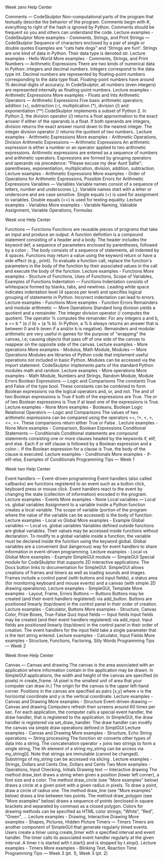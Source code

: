 Week zero Help Center

Comments — CodeSkulptor
Non-computational parts of the program that textually describe the behavior of the program.
Comments begin with #, everything to right of the hash is ignored by Python.
Comments should be frequent so you and others can understand the code.
Lecture examples - CodeSkulptor
More examples - Comments, Strings, and Print
Strings — CodeSkulptor
Sequence of characters enclosed by a pair of single or double quotes
Examples are "cats hate dogs" and 'Strings are fun!'.
Strings are one kind of data in Python. Their data type is denoted str.
Lecture examples - Hello World
More examples - Comments, Strings, and Print 
Numbers — Arithmetic Expressions
There are two kinds of numerical data in Python: integers and decimal numbers.
Integers correspond to the data type int. Decimal numbers are represented by floating-point numbers corresponding to the data type float.
Floating-point numbers have around 15 decimal digits of accuracy.
In CodeSkulptor, all numbers (even integers) are represented internally as floating-point numbers.
Lecture examples - Arithmetic Expressions 
More examples - Floats and Ints
Arithmetic Operators — Arithmetic Expressions
Five basic arithmetic operators; addition (+), subtraction (-), multiplication (*), division (/) and exponentiation (**)
CodeSkulptor implements a subset of Python 2. In Python 2, the division operator (/) returns a float approximation to the exact answer if either of the operands is a  float.  If both operands are integers, division returns the exact answer round down to the nearest integer.
The integer division operator // returns the quotient of two numbers..
Lecture examples - Arithmetic Expressions
More examples - Arithmetic Operations, Division
Arithmetic Expressions — Arithmetic Expressions
An arithmetic expression is either a number or an operator applied to two arithmetic expressions.
Arithmetic expressions are entered as a sequence of numbers and arithmetic operators.
Expressions are formed by grouping operators and operands via precedence: "Please excuse my dear Aunt Sallie"; parentheses, exponentiation, multiplication, division, addition, subtraction.
Lecture examples - Arithmetic Expressions
More examples - Order of Operations for Arithmetic Expressions, Possible Errors for Arithmetic Expressions
Variables — Variables
Variable names consist of a sequence of letters, number and underscores (_).
Variable names start with a letter or underscore and are case sensitive.
Single equals (=) is used for assignment to variables. Double equals (==) is used for testing equality.
Lecture examples - Variables
More examples - Variable Naming, Vabiable Assignment, Variable Operations, Formulas



Week one Help Center

Functions — Functions
Functions are reusable pieces of programs that take an input and produce an output.
A function definition is a compound statement consisting of a header and a body.
The header includes the keyword def, a sequence of parameters enclosed by parentheses, followed by a colon :.
The body consists of a sequence of statements, all indented by 4 spaces.
Functions may return a value using the keyword return or have a side effect (e.g., print).
To evaluate a function call, replace the function's parameters in the body of the function by their associated values in the call and execute the body of the function.
Lecture examples - Functions
More examples - Stucture of Functions, Uses of Functions, Scope of Variables, Examples of Functions
Indentation — Functions
Indentation consists of whitespace formed by blanks, tabs, and newlines.
Leading white space indicates indentation level (4 spaces per level) and specifies logical grouping of statements in Python.
Incorrect indentation can lead to errors.
Lecture examples - Functions
More examples - Function Errors
Remainders and modular arithmetic — More Operations
Standard long division yields a quotient and a remainder. The integer division operator // computes the quotient. The operator % computes the remainder.
For any integers a and b, a == b * (a // b) + (a % b).
In Python, a % b always returns an answer that is between 0 and b (even if a and/or b is negative).
Remainders and modular arithmetic are very useful in games for the purpose of "wrapping" the canvas, i.e; causing objects that pass off of one side of the canvas to reappear on the opposite side of the canvas.
Lecture examples - More operations
More examples - Modulus, Math Module,
Modules — More Operations
Modules are libraries of Python code that implement useful operations not included in basic Python.
Modules can be accessed via the import statement.
CodeSkulptor implements parts of the standard Python modules math and random.
Lecture examples - More operations
More examples - Math Module, Numbers and Strings, Random Module, Module Errors
Boolean Expressions — Logic and Comparisons
The constants True and False of the type bool.
These constants can be combined to form Boolean expressions via the logical operators and, or, and not.
The and of two Boolean expressions is True if both of the expressions are True.
The or of two Boolean expressions is True if at least one of the expressions is True.
Lecture examples - None
More examples - Booleans, Boolean Logic
Relational Operators — Logic and Comparisons
The values of two arithmetic expressions can be compared using the operators ==, !=, <, >, <=, >=.
These comparisons return either True or False .
Lecture examples - None
More examples - Comparison, Boolean Expressions
Conditional Statements — Conditionals
Conditional statements are compound statements consisting one or more clauses headed by the keywords if, elif, and else.
Each if or elif clause is followed by a Boolean expression and a colon :.
If the Boolean expression for a clause is True, the body of the clause is executed.
Lecture examples - Conditionals
More examples - if-elif-else, Examples of Conditionals
Programming Tips — Week 1


Week two Help Center

Event handlers — Event-driven programming
Event handlers (also called callbacks) are functions registered to an event such as a button click, keyboard press or mouse click.
Event handlers react to the event by changing the state (collection of information) encoded in the program.
Lecture examples - Events
More examples - None
Local variables — Local vs. global variables
Assignment to a variable inside a Python function creates a local variable.
The scope of variable (portion of the program where the value of the variable can be accessed) is the body of function.
Lecture examples - Local vs Global
More examples - Example
Global variables — Local vs. global variables
Variables defined outside functions are global variables. Their values may be accessed inside functions without declaration.
To modify to a global variable inside a function, the variable must be declared inside the function using the keyword global.
Global variables are a convenient (but dangerous) way for event handlers to share information in event-driven programming.
Lecture examples - Local vs Global
More examples - Example
SimpleGUI module — SimpleGUI
Special module for CodeSkulptor that supports 2D interactive applications. The Docs button links to documentation for SimpleGUI.
SimpleGUI allows creations of frames and timers as well as loading sounds and images.
Frames include a control panel (with buttons and input fields), a status area (for monitoring keyboard and mouse events) and a canvas (with simple 2D drawing operations).
Lecture examples - SimpleGUI, Template
More examples - Layout, Frame, Errors
Buttons — Buttons
Buttons may be created (and their event handlers registered) via add_button.
Buttons are positioned linearly (top/down) in the control panel in their order of creation.
Lecture examples - Calculator, Buttons
More examples - Structure, Canvas Color, Prize Boxes, True-False Quiz
Input fields — Input fields
Input fields may be created (and their event handlers registered) via add_input.
Input fields are positioned linearly (top/down) in the control panel in their order of creation.
The event handlers for the input field take a single parameter that is the text string entered.
Lecture examples - Calculator, Input Fields
More examples - Structure, Functions, Factoring, Silly Words
Programming Tips — Week 2


Week three Help Center

Canvas — Canvas and drawing
The canvas is the area associated with an application where information contain in the application may be drawn.
In SimpleGUI applications, the width and height of the canvas are specified (in pixels) in create_frame. (A pixel is the smallest unit of area that your computer can draw in.)
The origin for the canvas is the upper left-hand corner.
Positions in the canvas are specified as pairs [x,y] where x is the horizontal coordinate and y is the vertical coordinate.
Lecture examples - Canvas and Drawing
More examples - Structure
Event-driven drawing — Canvas and drawing
Computers refresh their screens around 60 times per sec.
For each application, the computer calls a special event handler, the draw handler, that is registered to the application.
In SimpleGUI, the draw handler is registered via set_draw_handler.
The draw handler can modify the canvas via simple draw operations defined in SimplGUI
Lecture examples - Canvas and Drawing
More examples - Structure, Echo
String operations — String processing
The function str converts other types of data into a string.
The concatenation operator + joins two strings to form a single string,
The ith element of a string my_string can be access via my_string[i]. Note that strings are immutable (cannot be changed).
Substrings of my_string can be accessed via slicing .
Lecture examples - Strings, Dollars and Cents One, Dollars and Cents Two
More examples - Operations, Input Checking, Initials
Drawing text — Interactive drawing
The method draw_text draws a string when given a position (lower left corner), a font size and a color.
The method draw_circle (see "More examples" below) draws a circle at a given point with a given radius in pixels. To draw a point, draw a circle of radius one.
The method draw_line (see "More examples" below) draws a line between two points.
The method draw_polygon (see "More examples" below) draws a sequence of points (enclosed in square brackets and separated by commas) as a closed polygon.
Colors for drawing methods can be specified as HTML color strings; "White", "Red", "Green", ...
Lecture examples - Drawing, Interactive Drawing
More examples - Shapes, Pictures, Hidden Picture
Timers — Timers
Timers are another component of SimpleGUI that generate regularly timed events.
Users create a timer using create_timer with a specified interval and event handler.
The timer calls its associated event handler regularly at the given interval.
A timer t is started with t.start() and is stopped by t.stop().
Lecture examples - Timers
More examples - Blinking Text, Reaction Time
Programming Tips — Week 3 (pt. 1), Week 3 (pt. 2)

